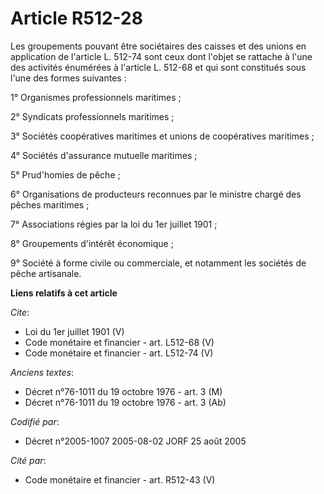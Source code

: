 # Article R512-28

Les groupements pouvant être sociétaires des caisses et des unions en application de l'article L. 512-74 sont ceux dont
l'objet se rattache à l'une des activités énumérées à l'article L. 512-68 et qui sont constitués sous l'une des formes
suivantes : 

1° Organismes professionnels maritimes ; 

2° Syndicats professionnels maritimes ; 

3° Sociétés coopératives maritimes et unions de coopératives maritimes ; 

4° Sociétés d'assurance mutuelle maritimes ; 

5° Prud'homies de pêche ; 

6° Organisations de producteurs reconnues par le ministre chargé des pêches maritimes ; 

7° Associations régies par la loi du 1er juillet 1901 ; 

8° Groupements d'intérêt économique ; 

9° Société à forme civile ou commerciale, et notamment les sociétés de pêche artisanale.

**Liens relatifs à cet article**

_Cite_:

  - Loi du 1er juillet 1901 (V)
  - Code monétaire et financier - art. L512-68 (V)
  - Code monétaire et financier - art. L512-74 (V)

_Anciens textes_:

  - Décret n°76-1011 du 19 octobre 1976 - art. 3 (M)
  - Décret n°76-1011 du 19 octobre 1976 - art. 3 (Ab)

_Codifié par_:

  - Décret n°2005-1007 2005-08-02 JORF 25 août 2005

_Cité par_:

  - Code monétaire et financier - art. R512-43 (V)

